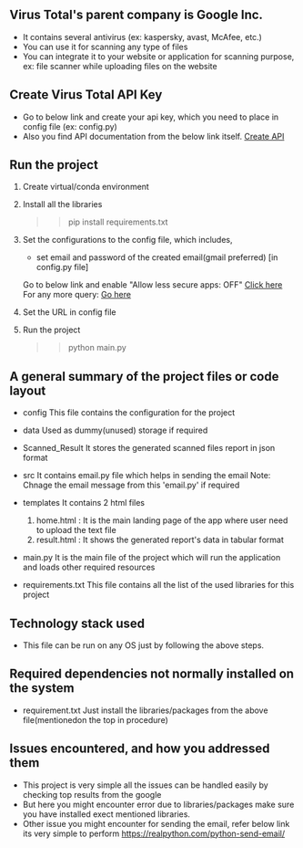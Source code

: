 ## Virus Total's parent company is Google Inc.
- It contains several antivirus (ex: kaspersky, avast, McAfee, etc.)
- You can use it for scanning any type of files
- You can integrate it to your website or application for scanning purpose, ex: file scanner while uploading files on the website

## Create Virus Total API Key
- Go to below link and create your api key, which you need to place in config file (ex: config.py)
- Also you find API documentation from the below link itself.
<a href="https://developers.virustotal.com/v3.0/reference">Create API</a>


## Run the project

1. Create virtual/conda environment

2. Install all the libraries
    >> pip install requirements.txt

3. Set the configurations to the config file, which includes,
    - set email and password of the created email(gmail preferred) [in config.py file]
    
    Go to below link and enable "Allow less secure apps: OFF"
    <a href="https://myaccount.google.com/lesssecureapps?pli=1&rapt=AEjHL4NUDQ2XKMSmGhmQWrcfr9u2CSSasWsPdDxux8qHOjE_5X4BUXPR_0NHGD_oVsciC-jQN9b7SDo0FKMUhkiQpC23-Du9Xg">
    Click here</a>
    For any more query: <a href="https://realpython.com/python-send-email/">Go here</a>

4. Set the URL in config file

5. Run the project
    >> python main.py


## A general summary of the project files or code layout

- config
    This file contains the configuration for the project

- data
    Used as dummy(unused) storage if required

- Scanned_Result
    It stores the generated scanned files report in json format

- src
    It contains email.py file which helps in sending the email
    Note: Chnage the email message from this 'email.py' if required

- templates
    It contains 2 html files
    1. home.html : It is the main landing page of the app where user need to upload the text file
    2. result.html : It shows the generated report's data in tabular format

- main.py
    It is the main file of the project which will run the application and loads other required resources

- requirements.txt
    This file contains all the list of the used libraries for this project



## Technology stack used

- This file can be run on any OS just by following the above steps.



## Required dependencies not normally installed on the system
- requirement.txt
Just install the libraries/packages from the above file(mentionedon the top in procedure)


## Issues encountered, and how you addressed them
- This project is very simple all the issues can be handled easily by checking top results from the google
- But here you might encounter error due to libraries/packages make sure you have installed exect mentioned libraries.
- Other issue you might encounter for sending the email, refer below link its very simple to perform
    <a href="https://realpython.com/python-send-email/">https://realpython.com/python-send-email/</a>
